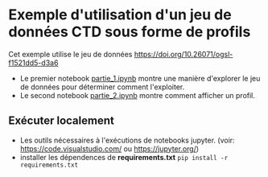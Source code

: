 # Exemple d'utilisation d'un jeu de données CTD sous forme de profils

Cet exemple utilise le jeu de données https://doi.org/10.26071/ogsl-f1521dd5-d3a6

- Le premier notebook [partie_1.ipynb](partie_1.ipynb) montre une manière d'explorer le jeu de données pour déterminer comment l'exploiter.
- Le second notebook [partie_2.ipynb](partie_2.ipynb) montre comment afficher un profil.

## Exécuter localement

- Les outils nécessaires à l'exécutions de notebooks jupyter. (voir: https://code.visualstudio.com/ ou https://jupyter.org/)
- installer les dépendences de **requirements.txt**
  `pip install -r requirements.txt`
